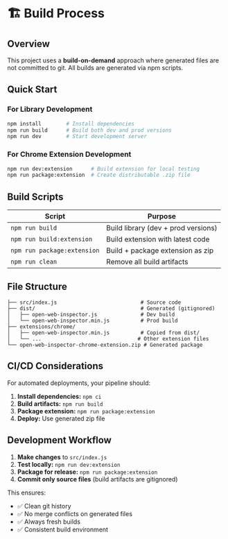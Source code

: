 # 🏗️ Build Process

## Overview
This project uses a **build-on-demand** approach where generated files are not committed to git. All builds are generated via npm scripts.

## Quick Start

### For Library Development
```bash
npm install        # Install dependencies
npm run build      # Build both dev and prod versions
npm run dev        # Start development server
```

### For Chrome Extension Development  
```bash
npm run dev:extension      # Build extension for local testing
npm run package:extension  # Create distributable .zip file
```

## Build Scripts

| Script | Purpose |
|--------|---------|
| `npm run build` | Build library (dev + prod versions) |
| `npm run build:extension` | Build extension with latest code |
| `npm run package:extension` | Build + package extension as zip |
| `npm run clean` | Remove all build artifacts |

## File Structure

```
├── src/index.js                           # Source code
├── dist/                                  # Generated (gitignored)
│   ├── open-web-inspector.js              # Dev build
│   └── open-web-inspector.min.js          # Prod build
├── extensions/chrome/
│   ├── open-web-inspector.min.js          # Copied from dist/
│   └── ...                               # Other extension files
└── open-web-inspector-chrome-extension.zip # Generated package
```

## CI/CD Considerations

For automated deployments, your pipeline should:

1. **Install dependencies:** `npm ci`
2. **Build artifacts:** `npm run build`  
3. **Package extension:** `npm run package:extension`
4. **Deploy:** Use generated zip file

## Development Workflow

1. **Make changes** to `src/index.js`
2. **Test locally:** `npm run dev:extension`
3. **Package for release:** `npm run package:extension`
4. **Commit only source files** (build artifacts are gitignored)

This ensures:
- ✅ Clean git history 
- ✅ No merge conflicts on generated files
- ✅ Always fresh builds
- ✅ Consistent build environment
